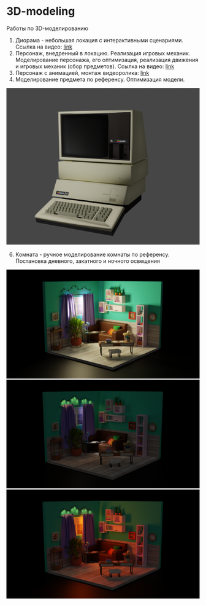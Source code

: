 # 3D-modeling
Работы по 3D-моделированию
1. Диорама - небольшая локация с интерактивными сценариями. Ссылка на видео: [link](https://drive.google.com/drive/folders/14cF1fBSUh6gC4VhJ8Jup6jHUhXOhgrmJ?usp=sharing)
2. Персонаж, внедренный в локацию. Реализация игровых механик. Моделирование персонажа, его оптимизация, реализация движения и игровых механик (сбор предметов). Ссылка на видео: [link](https://drive.google.com/file/d/1bVe8iMUSynzKAY-tauApjYr3eMnTx8Xt/view?usp=sharing)
3. Персонаж с анимацией, монтаж видеоролика: [link](https://drive.google.com/file/d/1gPXha2qPYVbJQdYoBEzLQbo2kOvylRGK/view?usp=sharing)
4. Моделирование предмета по референсу. Оптимизация модели.

![](highpoly_and_lowpoly_model/lab3/render1.png)

6. Комната - ручное моделирование комнаты по референсу. Постановка дневного, закатного и ночного освещения

![](lightning_room/day.png)
![](lightning_room/night.png)
![](lightning_room/zakat.png)

